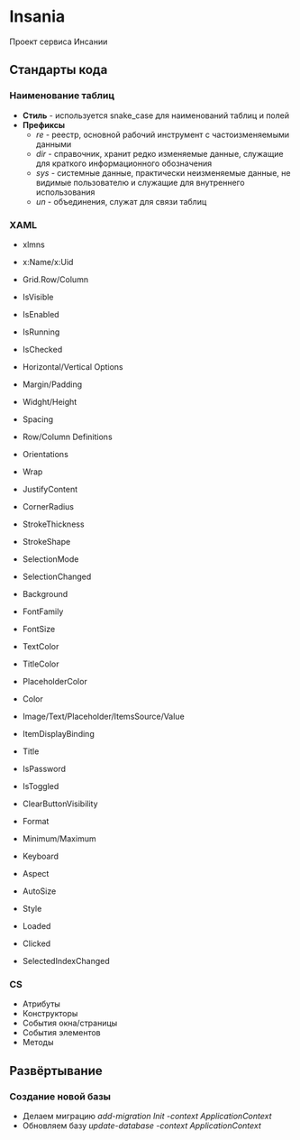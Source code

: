 # Insania
Проект сервиса Инсании

## Стандарты кода

### Наименование таблиц

- **Cтиль** - используется snake_case для наименований таблиц и полей
- **Префиксы**
  - *re* - реестр, основной рабочий инструмент с частоизменяемыми данными
  - *dir* - справочник, хранит редко изменяемые данные, служащие для краткого информационного обозначения
  - *sys* - системные данные, практически неизменяемые данные, не видимые пользователю и служащие для внутреннего использования
  - *un* - объединения, служат для связи таблиц

### XAML
  * xlmns
  * x:Name/x:Uid
  * Grid.Row/Column
  * IsVisible
  * IsEnabled
  * IsRunning
  * IsChecked

  * Horizontal/Vertical Options
  * Margin/Padding
  * Widght/Height
  * Spacing

  * Row/Column Definitions
  * Orientations
  * Wrap
  * JustifyContent
  * CornerRadius
  * StrokeThickness
  * StrokeShape
  * SelectionMode
  * SelectionChanged

  * Background
  * FontFamily
  * FontSize
  * TextColor
  * TitleColor
  * PlaceholderColor
  * Color

  * Image/Text/Placeholder/ItemsSource/Value
  * ItemDisplayBinding
  * Title
  * IsPassword
  * IsToggled
  * ClearButtonVisibility
  * Format
  * Minimum/Maximum
  * Keyboard
  * Aspect
  * AutoSize
  * Style

  * Loaded    
  * Clicked
  * SelectedIndexChanged

### CS
* Атрибуты
* Конструкторы
* События окна/страницы
* События элементов
* Методы
 
## Развёртывание

### Создание новой базы
  - Делаем миграцию *add-migration Init -context ApplicationContext*
  - Обновляем базу *update-database -context ApplicationContext*